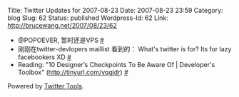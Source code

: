 Title: Twitter Updates for 2007-08-23
Date: 2007-08-23 23:59
Category: blog
Slug: 62
Status: published
Wordpress-Id: 62
Link: http://brucewang.net/2007/08/23/62

-   @POPOEVER, 暂时还是VPS
    [\#](http://twitter.com/number5/statuses/221499822)
-   刚刚在twitter-devlopers maillist 看到的： What's twitter is for? Its
    for lazy facebookers XD
    [\#](http://twitter.com/number5/statuses/221601102)
-   Reading: "10 Designer’s Checkpoints To Be Aware Of | Developer's
    Toolbox" (http://tinyurl.com/yqgjdr)
    [\#](http://twitter.com/number5/statuses/221649292)

Powered by [Twitter Tools](http://alexking.org/projects/wordpress).
